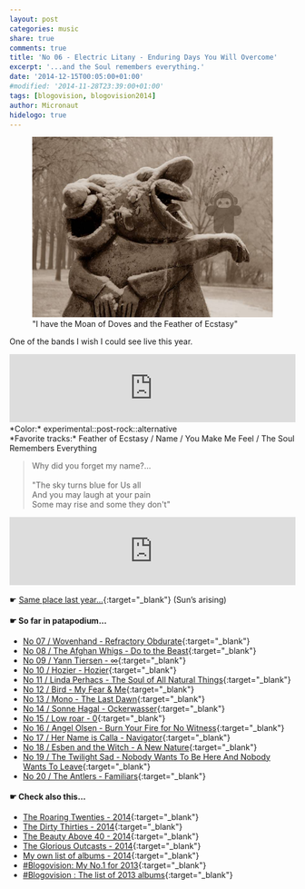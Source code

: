 ```yaml
---
layout: post
categories: music
share: true
comments: true
title: 'No 06 - Electric Litany - Enduring Days You Will Overcome'
excerpt: '...and the Soul remembers everything.'
date: '2014-12-15T00:05:00+01:00'
#modified: '2014-11-28T23:39:00+01:00'
tags: [blogovision, blogovision2014]
author: Micronaut
hidelogo: true
---
```

<figure>
	<a href="/images/posts/blogovision/FeatherOfEcstasy.jpg"><img src="/images/posts/blogovision/FeatherOfEcstasy.jpg" alt="FeatherOfEcstasy-Image" class="center"/></a>
    <figcaption>"I have the Moan of Doves and the Feather of Ecstasy"</figcaption>
</figure>

One of the bands I wish I could see live this year.

<iframe style="border: 0; width: 100%; height: 120px;" src="https://bandcamp.com/EmbeddedPlayer/album=1829925206/size=large/bgcol=ffffff/linkcol=0687f5/tracklist=false/artwork=small/track=2844579499/transparent=true/" seamless><a href="http://innerear.bandcamp.com/album/enduring-days-you-will-overcome">Enduring Days You Will Overcome by Electric Litany</a>&nbsp;</iframe>
*Color:* experimental::post-rock::alternative<br/>
*Favorite tracks:* Feather of Ecstasy / Name / You Make Me Feel / The Soul Remembers Everything

> Why did you forget my name?...<br/>
> <br/>
> "The sky turns blue for Us all<br/>
> And you may laugh at your pain<br/>
> Some may rise and some they don't"<br/>

<iframe style="border: 0; width: 100%; height: 120px;" src="https://bandcamp.com/EmbeddedPlayer/album=1829925206/size=large/bgcol=ffffff/linkcol=0687f5/tracklist=false/artwork=small/track=1041654058/transparent=true/" seamless><a href="http://innerear.bandcamp.com/album/enduring-days-you-will-overcome">Enduring Days You Will Overcome by Electric Litany</a>&nbsp;</iframe>

&#x261B; [Same place last year...](http://themicronaut.tumblr.com/post/70090187466/blogovision2013-no06){:target="_blank"} (Sun’s arising)

#### &#x261B; So far in patapodium...
* [No 07 / Wovenhand - Refractory Obdurate](/blog/blogovision2014-no07/){:target="_blank"}
* [No 08 / The Afghan Whigs - Do to the Beast](/blog/blogovision2014-no08/){:target="_blank"}
* [No 09 / Yann Tiersen - ∞](/blog/blogovision2014-no09/){:target="_blank"}
* [No 10 / Hozier - Hozier](/blog/blogovision2014-no10/){:target="_blank"}
* [No 11 / Linda Perhacs - The Soul of All Natural Things](/blog/blogovision2014-no11/){:target="_blank"}
* [No 12 / Bird - My Fear & Me](/blog/blogovision2014-no12/){:target="_blank"}
* [No 13 / Mono - The Last Dawn](/blog/blogovision2014-no13/){:target="_blank"}
* [No 14 / Sonne Hagal - Ockerwasser](/blog/blogovision2014-no14/){:target="_blank"}
* [No 15 / Low roar - 0](/blog/blogovision2014-no15/){:target="_blank"}
* [No 16 / Angel Olsen - Burn Your Fire for No Witness](/blog/blogovision2014-no16/){:target="_blank"}
* [No 17 / Her Name is Calla - Navigator](/blog/blogovision2014-no17/){:target="_blank"}
* [No 18 / Esben and the Witch - A New Nature](/blog/blogovision2014-no18/){:target="_blank"}
* [No 19 / The Twilight Sad - Nobody Wants To Be Here And Nobody Wants To Leave](/blog/blogovision2014-no19/){:target="_blank"}
* [No 20 / The Antlers - Familiars](/blog/blogovision2014-no20/){:target="_blank"}

#### &#x261B; Check also this…
* [The Roaring Twenties - 2014](/blog/blogovision2014-the-roaring-twenties/){:target="_blank"}
* [The Dirty Thirties - 2014](/blog/blogovision2014-the-dirty-thirties/){:target="_blank"}
* [The Beauty Above 40 - 2014](/blog/blogovision2014-the-beauty-above-40/){:target="_blank"}
* [The Glorious Outcasts - 2014](/blog/blogovision2014-the-glorious-outcasts-2014/){:target="_blank"}
* [My own list of albums - 2014](/blog/complete-list-2014/){:target="_blank"}
* [#Blogovision: My No.1 for 2013](/blog/blogovision2013-no01/){:target="_blank"}
* [#Blogovision : The list of 2013 albums](/blog/blogovision-my-own-list-of-2013-nominees-albums/){:target="_blank"}